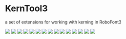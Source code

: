 # KernTool3
 a set of extensions for working with kerning in RoboFont3
 
<!-- (Extensions seem to work great in macOS Mojave and have drawing problems in Catalina..
I’m trying to fix it)-->

![](img/kerntool1@2x.jpg)
![](img/kerntool2@2x.jpg)
![](img/kerntool3@2x.jpg)
![](img/kerntool4@2x.jpg)
![](img/kerntool5@2x.jpg)
![](img/kerntool6@2x.jpg)
![](img/kerntool7@2x.jpg)
![](img/kerntool8@2x.jpg)
![](img/kerntool9@2x.jpg)
![](img/kerntool10@2x.jpg)
![](img/kerntool11@2x.jpg)
![](img/kerntool12@2x.jpg)
![](img/kerntool13@2x.jpg)
![](img/kerntool14@2x.jpg)
![](img/kerntool15@2x.jpg)



